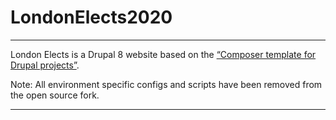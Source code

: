 # LondonElects2020

---

London Elects is a Drupal 8 website based on the [“Composer template for Drupal projects”](https://github.com/drupal-composer/drupal-project).

Note: All environment specific configs and scripts have been removed from the open source fork.

---

